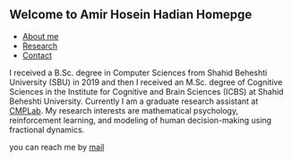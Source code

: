 ## Welcome to Amir Hosein Hadian Homepge


+ [About me](about/)
+ [Research](research/)
+ [Contact](contact/)

I received a B.Sc. degree in Computer Sciences from Shahid Beheshti University (SBU) in 2019 and then I received an M.Sc. degree of Cognitive Sciences in the Institute for Cognitive and Brain Sciences (ICBS) at Shahid Beheshti University. Currently I am a graduate research assistant at [CMPLab](https://cmplab.sbu.ac.ir/). My research interests are mathematical psychology, reinforcement learning, and modeling of human decision-making using fractional dynamics.

you can reach me by [mail](amir.h.hadian@gmail.com)
